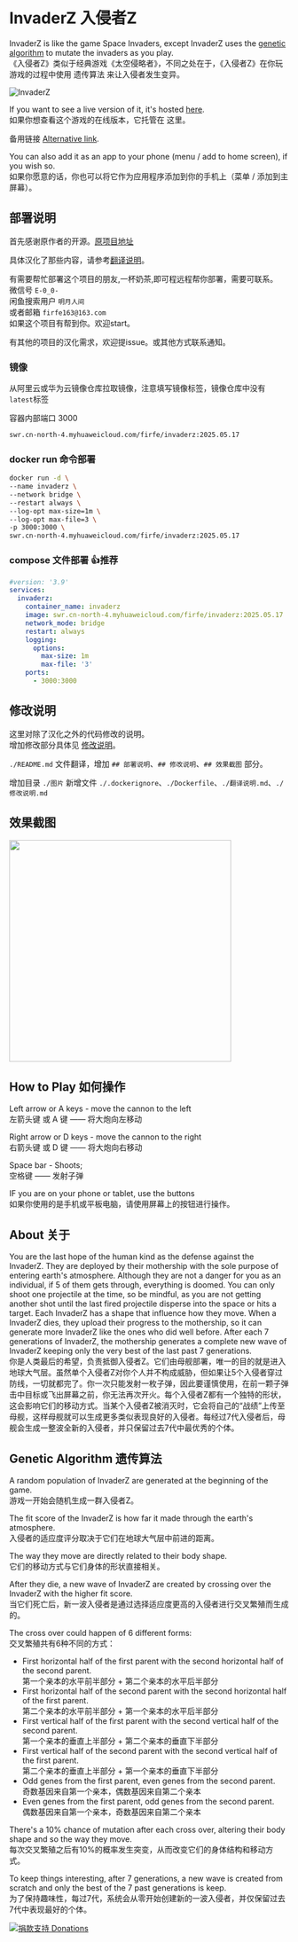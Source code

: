 # InvaderZ 入侵者Z

InvaderZ is like the game Space Invaders, except InvaderZ uses the [genetic algorithm](https://en.wikipedia.org/wiki/Genetic_algorithm) to mutate the invaders as you play.  
《入侵者Z》类似于经典游戏《太空侵略者》，不同之处在于，《入侵者Z》在你玩游戏的过程中使用 遗传算法 来让入侵者发生变异。

![InvaderZ](screenshot.png)

If you want to see a live version of it, it's hosted [here](https://victorribeiro.com/invaderz).  
如果你想查看这个游戏的在线版本，它托管在 这里。

备用链接 [Alternative link](https://victorqribeiro.github.io/invaderz).

You can also add it as an app to your phone (menu / add to home screen), if you wish so.  
如果你愿意的话，你也可以将它作为应用程序添加到你的手机上（菜单 / 添加到主屏幕）。

## 部署说明

首先感谢原作者的开源。[原项目地址](https://github.com/victorqribeiro/invaderz)

具体汉化了那些内容，请参考[翻译说明](./翻译说明.md)。


有需要帮忙部署这个项目的朋友,一杯奶茶,即可程远程帮你部署，需要可联系。  
微信号 `E-0_0-`  
闲鱼搜索用户 `明月人间`  
或者邮箱 `firfe163@163.com`  
如果这个项目有帮到你。欢迎start。

有其他的项目的汉化需求，欢迎提issue。或其他方式联系通知。

### 镜像

从阿里云或华为云镜像仓库拉取镜像，注意填写镜像标签，镜像仓库中没有`latest`标签

容器内部端口 3000

```bash
swr.cn-north-4.myhuaweicloud.com/firfe/invaderz:2025.05.17
```

### docker run 命令部署

```bash
docker run -d \
--name invaderz \
--network bridge \
--restart always \
--log-opt max-size=1m \
--log-opt max-file=3 \
-p 3000:3000 \
swr.cn-north-4.myhuaweicloud.com/firfe/invaderz:2025.05.17
```
### compose 文件部署 👍推荐

```yaml
#version: '3.9'
services:
  invaderz:
    container_name: invaderz
    image: swr.cn-north-4.myhuaweicloud.com/firfe/invaderz:2025.05.17
    network_mode: bridge
    restart: always
    logging:
      options:
        max-size: 1m
        max-file: '3'
    ports:
      - 3000:3000
```

## 修改说明

这里对除了汉化之外的代码修改的说明。  
增加修改部分具体见 [修改说明](./修改说明.md)。

`./README.md` 文件翻译，增加 `## 部署说明`、`## 修改说明`、`## 效果截图` 部分。

增加目录 `./图片`
新增文件 `./.dockerignore`、`./Dockerfile`、`./翻译说明.md`、`./修改说明.md`

## 效果截图

<img src="图片/效果图.png" width="400" />


## How to Play 如何操作

Left arrow or A keys - move the cannon to the left  
左箭头键 或 A 键 —— 将大炮向左移动

Right arrow or D keys - move the cannon to the right  
右箭头键 或 D 键 —— 将大炮向右移动

Space bar  - Shoots;   
空格键 —— 发射子弹

IF you are on your phone or tablet, use the buttons  
如果你使用的是手机或平板电脑，请使用屏幕上的按钮进行操作。

## About  关于

You are the last hope of the human kind as the defense against the InvaderZ. They are deployed by their mothership with the sole purpose of entering earth's atmosphere. Although they are not a danger for you as an individual, if 5 of them gets through, everything is doomed. You can only shoot one projectile at the time, so be mindful, as you are not getting another shot until the last fired projectile disperse into the space or hits a target. Each InvaderZ has a shape that influence how they move. When a InvaderZ dies, they upload their progress to the mothership, so it can generate more InvaderZ like the ones who did well before. After each 7 generations of InvaderZ, the mothership generates a complete new wave of InvaderZ keeping only the very best of the last past 7 generations.  
你是人类最后的希望，负责抵御入侵者Z。它们由母舰部署，唯一的目的就是进入地球大气层。虽然单个入侵者Z对你个人并不构成威胁，但如果让5个入侵者穿过防线，一切就都完了。你一次只能发射一枚子弹，因此要谨慎使用，在前一颗子弹击中目标或飞出屏幕之前，你无法再次开火。每个入侵者Z都有一个独特的形状，这会影响它们的移动方式。当某个入侵者Z被消灭时，它会将自己的“战绩”上传至母舰，这样母舰就可以生成更多类似表现良好的入侵者。每经过7代入侵者后，母舰会生成一整波全新的入侵者，并只保留过去7代中最优秀的个体。

## Genetic Algorithm  遗传算法

A random population of InvaderZ are generated at the beginning of the game.   
游戏一开始会随机生成一群入侵者Z。

The fit score of the InvaderZ is how far it made through the earth's atmosphere.   
入侵者的适应度评分取决于它们在地球大气层中前进的距离。

The way they move are directly related to their body shape.   
它们的移动方式与它们身体的形状直接相关。

After they die, a new wave of InvaderZ are created by crossing over the InvaderZ with the higher fit score.   
当它们死亡后，新一波入侵者是通过选择适应度更高的入侵者进行交叉繁殖而生成的。

The cross over could happen of 6 different forms:  
交叉繁殖共有6种不同的方式：

* First horizontal half of the first parent with the second horizontal half of the second parent.  
  第一个亲本的水平前半部分 + 第二个亲本的水平后半部分
* First horizontal half of the second parent with the second horizontal half of the first parent.  
  第二个亲本的水平前半部分 + 第一个亲本的水平后半部分
* First vertical half of the first parent with the second vertical half of the second parent.  
  第一个亲本的垂直上半部分 + 第二个亲本的垂直下半部分
* First vertical half of the second parent with the second vertical half of the first parent.  
  第二个亲本的垂直上半部分 + 第一个亲本的垂直下半部分
* Odd genes from the first parent, even genes from the second parent.  
  奇数基因来自第一个亲本，偶数基因来自第二个亲本
* Even genes from the first parent, odd genes from the second parent.  
  偶数基因来自第一个亲本，奇数基因来自第二个亲本

There's a 10% chance of mutation after each cross over, altering their body shape and so the way they move.   
每次交叉繁殖之后有10%的概率发生突变，从而改变它们的身体结构和移动方式。

To keep things interesting, after 7 generations, a new wave is created from scratch and only the best of the 7 past generations is keep.  
为了保持趣味性，每过7代，系统会从零开始创建新的一波入侵者，并仅保留过去7代中表现最好的个体。

[![捐款支持 Donations](https://www.paypalobjects.com/en_US/i/btn/btn_donateCC_LG.gif)](https://www.paypal.com/cgi-bin/webscr?cmd=_donations&business=victorqribeiro%40gmail%2ecom&lc=BR&item_name=Victor%20Ribeiro&item_number=donation&currency_code=USD&bn=PP%2dDonationsBF%3abtn_donateCC_LG%2egif%3aNonHosted)
